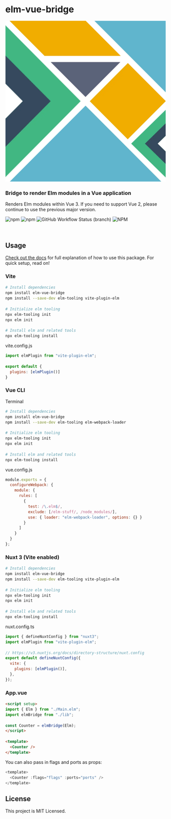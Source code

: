 # elm-vue-bridge

![](/docs/.vuepress/public/images/elm-vue-bridge.webp)

### **Bridge to render Elm modules in a Vue application**

Renders Elm modules within Vue 3. If you need to support Vue 2, please continue to use the previous major version.

![npm](https://img.shields.io/npm/v/elm-vue-bridge)
![npm](https://img.shields.io/npm/dw/elm-vue-bridge)
![GitHub Workflow Status (branch)](https://img.shields.io/github/workflow/status/lindsaykwardell/elm-vue-bridge/ci/main)
![NPM](https://img.shields.io/npm/l/elm-vue-bridge)

<a id="/usage"></a>&nbsp;

## Usage

[Check out the docs](https://elm-vue-bridge.lindsaykwardell.com/) for full explanation of how to use this package. For quick setup, read on!

### Vite

```bash
# Install dependencies
npm install elm-vue-bridge
npm install --save-dev elm-tooling vite-plugin-elm 

# Initialize elm tooling
npx elm-tooling init
npx elm init

# Install elm and related tools
npx elm-tooling install
```

vite.config.js
```js
import elmPlugin from "vite-plugin-elm";

export default {
  plugins: [elmPlugin()]
}
```

### Vue CLI

Terminal
```bash
# Install dependencies
npm install elm-vue-bridge
npm install --save-dev elm-tooling elm-webpack-loader

# Initialize elm tooling
npx elm-tooling init
npx elm init

# Install elm and related tools
npx elm-tooling install
```

vue.config.js
```javascript
module.exports = {
  configureWebpack: {
    module: {
      rules: [
        {
          test: /\.elm$/,
          exclude: [/elm-stuff/, /node_modules/],
          use: { loader: "elm-webpack-loader", options: {} }
        }
      ]
    }
  }
};

```

### Nuxt 3 (Vite enabled)

```bash
# Install dependencies
npm install elm-vue-bridge
npm install --save-dev elm-tooling vite-plugin-elm

# Initialize elm tooling
npx elm-tooling init
npx elm init

# Install elm and related tools
npx elm-tooling install
```

nuxt.config.ts
```js
import { defineNuxtConfig } from "nuxt3";
import elmPlugin from "vite-plugin-elm";

// https://v3.nuxtjs.org/docs/directory-structure/nuxt.config
export default defineNuxtConfig({
  vite: {
    plugins: [elmPlugin()],
  },
});

```

### App.vue
```html
<script setup>
import { Elm } from "./Main.elm";
import elmBridge from "./lib";

const Counter = elmBridge(Elm);
</script>

<template>
  <Counter />
</template>

```

You can also pass in flags and ports as props:

```javascript
<template>
  <Counter :flags="flags" :ports="ports" />
</template>
```

## License

This project is MIT Licensed.
